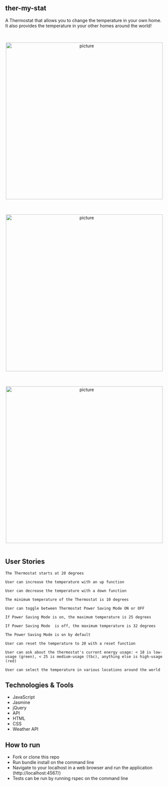 ## ther-my-stat

A Thermostat that allows you to change the temperature in your own home. It also provides the temperature in your other homes around the world! 

<br>
<p align="center">
<img width="500" alt="picture" src="https://github.com/RichEwin/thermostat/blob/master/img/Screenshot%202020-06-14%20at%2017.57.57.png?raw=true">
<br><br>
<br>
<p align="center">
<img width="500" alt="picture" src="https://github.com/RichEwin/thermostat/blob/master/img/Screenshot%202020-06-14%20at%2017.59.06.png?raw=true">
<br><br>
<br>
<p align="center">
<img width="500" alt="picture" src="https://github.com/RichEwin/thermostat/blob/master/img/Screenshot%202020-06-14%20at%2017.58.42.png?raw=true">
<br><br>

## User Stories

```
The Thermostat starts at 20 degrees
```
```
User can increase the temperature with an up function
```
```
User can decrease the temperature with a down function
```
```
The minimum temperature of the Thermostat is 10 degrees
```
```
User can toggle between Thermostat Power Saving Mode ON or OFF
```
```
If Power Saving Mode is on, the maximum temperature is 25 degrees
```
```
If Power Saving Mode  is off, the maximum temperature is 32 degrees
```
```
The Power Saving Mode is on by default
```
```
User can reset the temperature to 20 with a reset function
```
```
User can ask about the thermostat's current energy usage: < 18 is low-usage (green), < 25 is medium-usage (tbc), anything else is high-usage (red)
```
```
User can select the temperature in various locations around the world
```

## Technologies & Tools

- JavaScript
- Jasmine
- jQuery
- API
- HTML
- CSS
- Weather API

## How to run

- Fork or clone this repo
- Run bundle install on the command line
- Navigate to your localhost in a web browser and run the application (http://localhost:4567/)
- Tests can be run by running rspec on the command line
